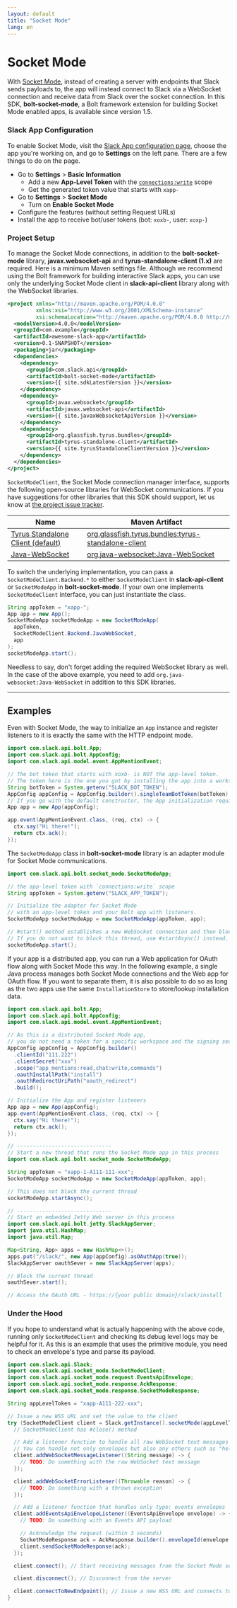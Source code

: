 ```yaml
---
layout: default
title: "Socket Mode"
lang: en
---
```


# Socket Mode

With [Socket Mode](https://api.slack.com/apis/connections/socket), instead of creating a server with endpoints that Slack sends payloads to, the app will instead connect to Slack via a WebSocket connection and receive data from Slack over the socket connection. In this SDK, **bolt-socket-mode**, a Bolt framework extension for building Socket Mode enabled apps, is available since version 1.5.

### Slack App Configuration

To enable Socket Mode, visit the [Slack App configuration page](http://api.slack.com/apps), choose the app you're working on, and go to **Settings** on the left pane. There are a few things to do on the page.

* Go to **Settings** > **Basic Information**
  * Add a new **App-Level Token** with the [`connections:write`](https://api.slack.com/scopes/connections:write) scope
  * Get the generated token value that starts with `xapp-`
* Go to **Settings** > **Socket Mode**
  * Turn on **Enable Socket Mode**
* Configure the features (without setting Request URLs)
* Install the app to receive bot/user tokens (bot: `xoxb-`, user: `xoxp-`)

### Project Setup

To manage the Socket Mode connections, in addition to the **bolt-socket-mode** library, **javax.websocket-api** and **tyrus-standalone-client (1.x)** are required. Here is a minimum Maven settings file. Although we recommend using the Bolt framework for building interactive Slack apps, you can use only the underlying Socket Mode client in **slack-api-client** library along with the WebSocket libraries.

```xml
<project xmlns="http://maven.apache.org/POM/4.0.0"
         xmlns:xsi="http://www.w3.org/2001/XMLSchema-instance"
         xsi:schemaLocation="http://maven.apache.org/POM/4.0.0 http://maven.apache.org/maven-v4_0_0.xsd">
  <modelVersion>4.0.0</modelVersion>
  <groupId>com.example</groupId>
  <artifactId>awesome-slack-app</artifactId>
  <version>0.1-SNAPSHOT</version>
  <packaging>jar</packaging>
  <dependencies>
    <dependency>
      <groupId>com.slack.api</groupId>
      <artifactId>bolt-socket-mode</artifactId>
      <version>{{ site.sdkLatestVersion }}</version>
    </dependency>
    <dependency>
      <groupId>javax.websocket</groupId>
      <artifactId>javax.websocket-api</artifactId>
      <version>{{ site.javaxWebsocketApiVersion }}</version>
    </dependency>
    <dependency>
      <groupId>org.glassfish.tyrus.bundles</groupId>
      <artifactId>tyrus-standalone-client</artifactId>
      <version>{{ site.tyrusStandaloneClientVersion }}</version>
    </dependency>
  </dependencies>
</project>
```

`SocketModeClient`, the Socket Mode connection manager interface, supports the following open-source libraries for WebSocket communications. If you have suggestions for other libraries that this SDK should support, let us know at [the project issue tracker](https://github.com/slackapi/java-slack-sdk/issues).

|Name|Maven Artifact|
|-|-|
|[Tyrus Standalone Client (default)](https://github.com/eclipse-ee4j/tyrus)|[org.glassfish.tyrus.bundles:tyrus-standalone-client](https://search.maven.org/artifact/org.glassfish.tyrus.bundles/tyrus-standalone-client)|
|[Java-WebSocket](https://github.com/TooTallNate/Java-WebSocket)|[org.java-websocket:Java-WebSocket](https://search.maven.org/artifact/org.java-websocket/Java-WebSocket)|

To switch the underlying implementation, you can pass a `SocketModeClient.Backend.*` to either `SocketModeClient` in **slack-api-client** or `SocketModeApp` in **bolt-socket-mode**. If your own one implements `SocketModeClient` interface, you can just instantiate the class.

```java
String appToken = "xapp-";
App app = new App();
SocketModeApp socketModeApp = new SocketModeApp(
  appToken,
  SocketModeClient.Backend.JavaWebSocket,
  app
);
socketModeApp.start();
```

Needless to say, don't forget adding the required WebSocket library as well. In the case of the above example, you need to add ``org.java-websocket:Java-WebSocket`` in addition to this SDK libraries.

---
## Examples

Even with Socket Mode, the way to initialize an `App` instance and register listeners to it is exactly the same with the HTTP endpoint mode.

```java
import com.slack.api.bolt.App;
import com.slack.api.bolt.AppConfig;
import com.slack.api.model.event.AppMentionEvent;

// The bot token that starts with xoxb- is NOT the app-level token.
// The token here is the one you got by installing the app into a workspace
String botToken = System.getenv("SLACK_BOT_TOKEN");
AppConfig appConfig = AppConfig.builder().singleTeamBotToken(botToken).build();
// If you go with the default constructor, the App initialization requires an env variable named SLACK_BOT_TOKEN.
App app = new App(appConfig);

app.event(AppMentionEvent.class, (req, ctx) -> {
  ctx.say("Hi there!");
  return ctx.ack();
});
```

The `SocketModeApp` class in **bolt-socket-mode** library is an adapter module for Socket Mode communications.

```java
import com.slack.api.bolt.socket_mode.SocketModeApp;

// the app-level token with `connections:write` scope
String appToken = System.getenv("SLACK_APP_TOKEN");

// Initialize the adapter for Socket Mode
// with an app-level token and your Bolt app with listeners.
SocketModeApp socketModeApp = new SocketModeApp(appToken, app);

// #start() method establishes a new WebSocket connection and then blocks the current thread.
// If you do not want to block this thread, use #startAsync() instead.
socketModeApp.start();
```

If your app is a distributed app, you can run a Web application for OAuth flow along with Socket Mode this way. In the following example, a single Java process manages both Socket Mode connections and the Web app for OAuth flow. If you want to separate them, it is also possible to do so as long as the two apps use the same `InstallationStore` to store/lookup installation data.

```java
import com.slack.api.bolt.App;
import com.slack.api.bolt.AppConfig;
import com.slack.api.model.event.AppMentionEvent;

// As this is a distributed Socket Mode app,
// you do not need a token for a specific workspace and the signing secret here.
AppConfig appConfig = AppConfig.builder()
  .clientId("111.222")
  .clientSecret("xxx")
  .scope("app_mentions:read,chat:write,commands")
  .oauthInstallPath("install")
  .oauthRedirectUriPath("oauth_redirect")
  .build();

// Initialize the App and register listeners
App app = new App(appConfig);
app.event(AppMentionEvent.class, (req, ctx) -> {
  ctx.say("Hi there!");
  return ctx.ack();
});

// ------------------------------
// Start a new thread that runs the Socket Mode app in this process
import com.slack.api.bolt.socket_mode.SocketModeApp;

String appToken = "xapp-1-A111-111-xxx";
SocketModeApp socketModeApp = new SocketModeApp(appToken, app);

// This does not block the current thread
socketModeApp.startAsync();

// ------------------------------
// Start an embedded Jetty Web server in this process
import com.slack.api.bolt.jetty.SlackAppServer;
import java.util.HashMap;
import java.util.Map;

Map<String, App> apps = new HashMap<>();
apps.put("/slack/", new App(appConfig).asOAuthApp(true));
SlackAppServer oauthSever = new SlackAppServer(apps);

// Block the current thread
oauthSever.start();

// Access the OAuth URL - https://{your public domain}/slack/install
```

### Under the Hood

If you hope to understand what is actually happening with the above code, running only `SocketModeClient` and checking its debug level logs may be helpful for it. As this is an example that uses the primitive module, you need to check an envelope's type and parse its payload.

```java
import com.slack.api.Slack;
import com.slack.api.socket_mode.SocketModeClient;
import com.slack.api.socket_mode.request.EventsApiEnvelope;
import com.slack.api.socket_mode.response.AckResponse;
import com.slack.api.socket_mode.response.SocketModeResponse;

String appLevelToken = "xapp-A111-222-xxx";

// Issue a new WSS URL and set the value to the client
try (SocketModeClient client = Slack.getInstance().socketMode(appLevelToken)) {
  // SocketModeClient has #close() method

  // Add a listener function to handle all raw WebSocket text messages
  // You can handle not only envelopes but also any others such as "hello" messages.
  client.addWebSocketMessageListener((String message) -> {
    // TODO: Do something with the raw WebSocket text message
  });

  client.addWebSocketErrorListener((Throwable reason) -> {
    // TODO: Do something with a thrown exception
  });

  // Add a listener function that handles only type: events envelopes
  client.addEventsApiEnvelopeListener((EventsApiEnvelope envelope) -> {
    // TODO: Do something with an Events API payload

    // Acknowledge the request (within 3 seconds)
    SocketModeResponse ack = AckResponse.builder().envelopeId(envelope.getEnvelopeId()).build();
    client.sendSocketModeResponse(ack);
  });

  client.connect(); // Start receiving messages from the Socket Mode server

  client.disconnect(); // Disconnect from the server

  client.connectToNewEndpoint(); // Issue a new WSS URL and connects to the URL
}
```
